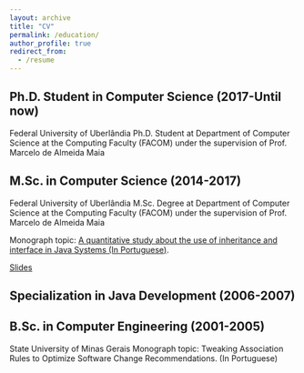 ```yaml
---
layout: archive
title: "CV"
permalink: /education/
author_profile: true
redirect_from:
  - /resume
---
```


Ph.D. Student in Computer Science (2017-Until now)
---

Federal University of Uberlândia
Ph.D. Student at Department of Computer Science at the Computing Faculty (FACOM) under the supervision of Prof. Marcelo de Almeida Maia


M.Sc. in Computer Science (2014-2017)
---
Federal University of Uberlândia
M.Sc. Degree at Department of Computer Science at the Computing Faculty (FACOM) under the supervision of Prof. Marcelo de Almeida Maia

Monograph topic: [A quantitative study about the use of inheritance and interface in Java Systems (In Portuguese)](https://github.com/carloseduardoxp/carloseduardoxp.github.io/blob/master/files/_2017_02_UFU__Disserta__o.pdf).

[Slides](https://github.com/carloseduardoxp/carloseduardoxp.github.io/blob/master/files/_2017_02_UFU__Disserta__o.pdf)

Specialization in Java Development (2006-2007)
---

B.Sc. in Computer Engineering (2001-2005)
---
State University of Minas Gerais
Monograph topic: Tweaking Association Rules to Optimize Software Change Recommendations. (In Portuguese)

